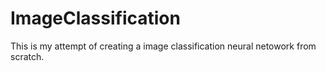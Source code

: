 # ImageClassification
This is my attempt of creating a image classification neural netowork from scratch.
